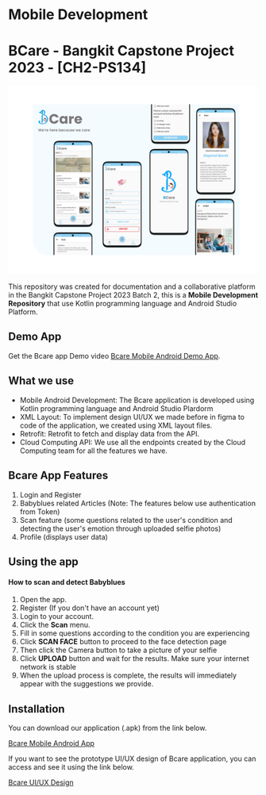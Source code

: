 ﻿# Mobile Development
# BCare - Bangkit Capstone Project 2023 - [CH2-PS134]
![Alt text](https://github.com/AlfianKamil9/capstone-project/blob/md/app/src/main/res/drawable/bcarepicture.png)

This repository was created for documentation and a collaborative platform in the Bangkit Capstone Project 2023 Batch 2, this is a **Mobile Development Repository**  that use Kotlin programming language and Android Studio Platform.

## Demo App
Get the Bcare app Demo video [Bcare Mobile Android Demo App](https://drive.google.com/file/d/1SQeLZps5pfP6un4Is-hUnDjD_RsedOIl/view?usp=drivesdk).

## What we use
- Mobile Android Development: The Bcare application is developed using Kotlin programming language and Android Studio Plardorm
- XML Layout: To implement design UI/UX we made before in figma to code of the application, we created using XML layout files.
- Retrofit: Retrofit to fetch and display data from the API.
- Cloud Computing API: We use all the endpoints created by the Cloud Computing team for all the features we have.

## Bcare App Features
1. Login and Register
2. Babyblues related Articles
   (Note: The features below use authentication from Token)
3. Scan feature (some questions related to the user's condition and detecting the user's emotion through uploaded selfie photos)
4. Profile (displays user data)

## Using the app
#### How to scan and detect Babyblues
1. Open the app.
2. Register (If you don't have an account yet)
3. Login to your account.
4. Click the **Scan** menu.
5. Fill in some questions according to the condition you are experiencing
5. Click **SCAN FACE** button to proceed to the face detection page
6. Then click the Camera button to take a picture of your selfie
7. Click **UPLOAD** button and wait for the results. Make sure your internet network is stable
8. When the upload process is complete, the results will immediately appear with the suggestions we provide.

## Installation
You can download our application (.apk) from the link below.

[Bcare Mobile Android App](https://drive.google.com/drive/folders/1sX-16wzKBynmbR4vqwjPFVX0nEkj1r5l)

If you want to see the prototype UI/UX design of Bcare application, you can access and see it using the link below.

[Bcare UI/UX Design](https://www.figma.com/proto/Cs9EUqPhnpdUgeszb9oRve/User-Interface-Design?page-id=174%3A748&type=design&node-id=175-749&viewport=529%2C-164%2C0.29&t=cRPHX6FiAOo2laRm-1&scaling=min-zoom&mode=design)
